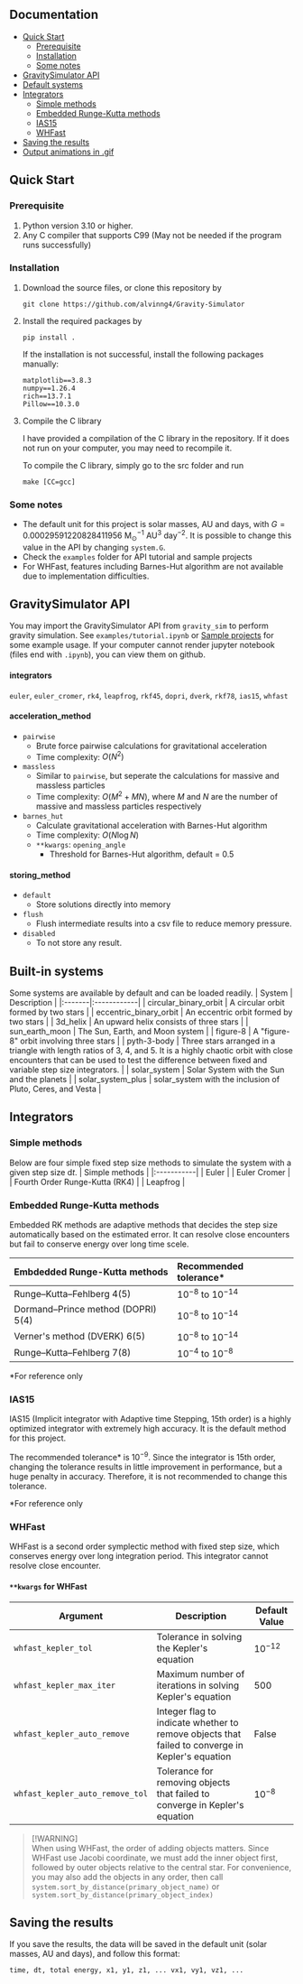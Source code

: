 ## Documentation
* [Quick Start](#quick-start)
    - [Prerequisite](#prerequisite)
    - [Installation](#installation)
    - [Some notes](#some-notes)
* [GravitySimulator API](#gravitysimulator-api)
* [Default systems](#default-systems)
* [Integrators](#integrators)
    - [Simple methods](#simple-methods)
    - [Embedded Runge-Kutta methods](#embdedded-runge-kutta-methods)
    - [IAS15](#IAS15)
    - [WHFast](#whfast)
* [Saving the results](#saving-the-results)
* [Output animations in .gif](#output-animations-in-gif)

## Quick Start

### Prerequisite

1. Python version 3.10 or higher. 
2. Any C compiler that supports C99 (May not be needed if the program runs successfully)

### Installation
1. Download the source files, or clone this repository by
    ```
    git clone https://github.com/alvinng4/Gravity-Simulator
    ```
2. Install the required packages by
    ```
    pip install .
    ```
    If the installation is not successful, install the following packages manually:
    ```
    matplotlib==3.8.3
    numpy==1.26.4
    rich==13.7.1
    Pillow==10.3.0
    ```
3. Compile the C library

    I have provided a compilation of the C library in the repository. If it does not run on your computer,
    you may need to recompile it.

    To compile the C library, simply go to the src folder and run
    ```
    make [CC=gcc]
    ```

### Some notes
* The default unit for this project is solar masses, AU and days, with $G = 0.00029591220828411956 \text{ M}_\odot^{-1} \text{ AU}^3 \text{ day}^{-2}$.
It is possible to change this value in the API by changing `system.G`.
* Check the `examples` folder for API tutorial and sample projects
* For WHFast, features including Barnes-Hut algorithm are not available due to implementation difficulties.

## GravitySimulator API

You may import the GravitySimulator API from `gravity_sim` to perform gravity simulation.
See `examples/tutorial.ipynb` or [Sample projects](#sample-projects) for some example usage.
If your computer cannot render jupyter notebook (files end with `.ipynb`), you can view them on github.

<!-- #### launch_simulation
launch_simulation() is the main method for launching the simulation.

| Parameter | Type | Default | Description |
|-----------|------|---------|-------------|
| `integrator` | str | Required | Name of the integrator |
| `tf` | float | Required | Simulation time (days) |
| `dt` | float | None | Time step (days) |
| `tolerance` | float | None | Tolerance for adaptive step integrators |
| `store_every_n` | int | 1 | Store results every n steps |
| `acceleration_method` | str | `pairwise` | Method for calculating accelerations |
| `storing_method` | str | `default` | Method for storing simulation results |
| `flush_path` | str | None | Path to flush intermediate results. |
| `no_progress_bar` | bool | False | If True, disables the progress bar. |
| `no_print` | bool | False | If True, disables some printing to console |
| `softening_length` | float | 0.0 | Softening length for acceleration calculation |
| `**kwargs` | dict | - | Additional keyword arguments. | -->

#### integrators 
`euler`, `euler_cromer`, `rk4`, `leapfrog`, `rkf45`, `dopri`, `dverk`, `rkf78`, `ias15`, `whfast`

#### acceleration_method
- `pairwise`
    * Brute force pairwise calculations for gravitational acceleration
    * Time complexity: $O(N^2)$
- `massless`
    * Similar to `pairwise`, but seperate the calculations for massive and massless particles
    * Time complexity: $O(M^2 + MN)$, where $M$ and $N$ are the number of massive and massless particles respectively
- `barnes_hut`
    * Calculate gravitational acceleration with Barnes-Hut algorithm
    * Time complexity: $O(N \log{N})$
    * `**kwargs`: `opening_angle`
        * Threshold for Barnes-Hut algorithm, default = 0.5

<!-- - `fast_multipole`
    * Calculate gravitational acceleration with fast multipole method (FMM)
        * Time complexity: $O(N)$
        * `**kwargs`: `softening_length` -->

#### storing_method
- `default`
    * Store solutions directly into memory
- `flush`
    * Flush intermediate results into a csv file to reduce memory pressure.
- `disabled`
    * To not store any result.

## Built-in systems
Some systems are available by default and can be loaded readily.
| System | Description |
|:-------|:------------| 
| circular_binary_orbit | A circular orbit formed by two stars |
| eccentric_binary_orbit | An eccentric orbit formed by two stars |
| 3d_helix | An upward helix consists of three stars |
| sun_earth_moon | The Sun, Earth, and Moon system |
| figure-8 | A "figure-8" orbit involving three stars  |
| pyth-3-body | Three stars arranged in a triangle with length ratios of 3, 4, and 5. It is a highly chaotic orbit with close encounters that can be used to test the difference between fixed and variable step size integrators. |
| solar_system | Solar System with the Sun and the planets |
| solar_system_plus | solar_system with the inclusion of Pluto, Ceres, and Vesta  |

## Integrators 
### Simple methods
Below are four simple fixed step size methods to simulate the system with a given step size $\text{d}t$.
| Simple methods |
|:-----------|
| Euler |
| Euler Cromer |
| Fourth Order Runge-Kutta (RK4) |
| Leapfrog |

### Embedded Runge-Kutta methods
Embedded RK methods are adaptive methods that decides the step size automatically based on the estimated error.
It can resolve close encounters but fail to conserve energy over long time scele.

| Embdedded Runge-Kutta methods | Recommended tolerance* |
|:-----------|:-------------|
| Runge–Kutta–Fehlberg 4(5) | $10^{-8}$ to $10^{-14}$ |
| Dormand–Prince method (DOPRI) 5(4) | $10^{-8}$ to $10^{-14}$ |
| Verner's method (DVERK) 6(5) | $10^{-8}$ to $10^{-14}$ |
| Runge–Kutta–Fehlberg 7(8) | $10^{-4}$ to $10^{-8}$ |

*For reference only

### IAS15
IAS15 (Implicit integrator with Adaptive time Stepping, 15th order) is a highly optimized integrator with extremely high accuracy. It is the default method for this project.

The recommended tolerance* is $10^{-9}$. Since the integrator is 15th order, changing the tolerance
results in little improvement in performance, but a huge penalty in accuracy. Therefore, it is not
recommended to change this tolerance.

*For reference only

### WHFast
WHFast is a second order symplectic method with fixed step size, which conserves energy over long integration period. This integrator cannot resolve close encounter.

#### `**kwargs` for WHFast
| Argument               | Description                                                  | Default Value |
|------------------------|--------------------------------------------------------------|---------------|
| `whfast_kepler_tol`           | Tolerance in solving the Kepler's equation                   | $10^{-12}$    |
| `whfast_kepler_max_iter`      | Maximum number of iterations in solving Kepler's equation    | 500        |
| `whfast_kepler_auto_remove`   | Integer flag to indicate whether to remove objects that failed to converge in Kepler's equation | False |
| `whfast_kepler_auto_remove_tol` | Tolerance for removing objects that failed to converge in Kepler's equation  | $10^{-8}$ |

> [!WARNING]\
> When using WHFast, the order of adding objects matters. Since WHFast use Jacobi coordinate, we must add the inner object first, followed by outer objects relative to the central star. For convenience, you may also add the objects in any order, then call `system.sort_by_distance(primary_object_name)` or `system.sort_by_distance(primary_object_index)`

## Saving the results
If you save the results, the data will be saved in the default unit (solar masses, AU and days), and follow this format:
```
time, dt, total energy, x1, y1, z1, ... vx1, vy1, vz1, ...
```

